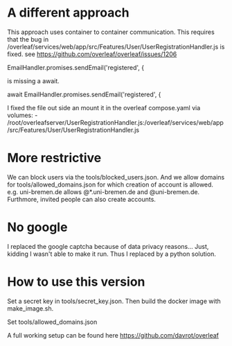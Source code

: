 # A different approach

This approach uses container to container communication. This requires that the bug in /overleaf/services/web/app/src/Features/User/UserRegistrationHandler.js is fixed. see https://github.com/overleaf/overleaf/issues/1206

EmailHandler.promises.sendEmail('registered', { 

is missing a await. 

await EmailHandler.promises.sendEmail('registered', { 

I fixed the file out side an mount it in the overleaf compose.yaml via
    volumes:
      - /root/overleafserver/UserRegistrationHandler.js:/overleaf/services/web/app/src/Features/User/UserRegistrationHandler.js

# More restrictive

We can block users via the tools/blocked_users.json. And we allow domains for tools/allowed_domains.json for which creation of account is allowed. e.g. uni-bremen.de allows @*.uni-bremen.de and @uni-bremen.de. Furthmore, invited people can also create accounts. 

# No google

I replaced the google captcha because of data privacy reasons... Just, kidding I wasn't able to make it run. Thus I replaced by a python solution. 

# How to use this version

Set a secret key in tools/secret_key.json. Then build the docker image with make_image.sh.

Set tools/allowed_domains.json



A full working setup can be found here https://github.com/davrot/overleaf 
